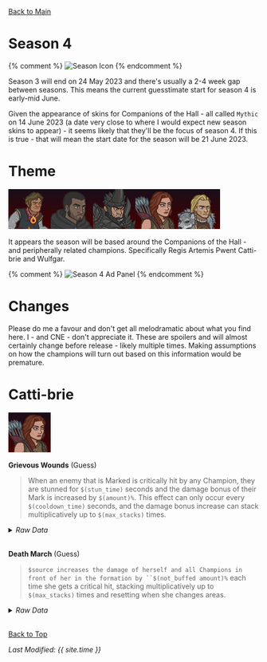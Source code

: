[Back to Main](index.md)

# Season 4

{% comment %}
![Season Icon](images/s4_icon.png)
{% endcomment %}

Season 3 will end on 24 May 2023 and there's usually a 2-4 week gap between seasons. This means the current guesstimate start for season 4 is early-mid June.

Given the appearance of skins for Companions of the Hall - all called `Mythic` on 14 June 2023 (a date very close to where I would expect new season skins to appear) - it seems likely that they'll be the focus of season 4. If this is true - that will mean the start date for the season will be 21 June 2023.

# Theme

![Season 4 Portrait](images/portrait_s4.png)

It appears the season will be based around the Companions of the Hall - and peripherally related champions. Specifically Regis Artemis Pwent Catti-brie and Wulfgar.

{% comment %}
![Season 4 Ad Panel](images/s4_adpanel.png)
{% endcomment %}

# Changes

Please do me a favour and don't get all melodramatic about what you find here. I - and CNE - don't appreciate it. These are spoilers and will almost certainly change before release - likely multiple times. Making assumptions on how the champions will turn out based on this information would be premature.

# Catti-brie

![Catti-brie Portrait](images/season_catti-brie.png)

**Grievous Wounds** (Guess)
> When an enemy that is Marked is critically hit by any Champion, they are stunned for `$(stun_time)` seconds and the damage bonus of their Mark is increased by `$(amount)%`. This effect can only occur every `$(cooldown_time)` seconds, and the damage bonus increase can stack multiplicatively up to `$(max_stacks)` times.
<details><summary><em>Raw Data</em></summary>
<p>
<pre>
{
    "effect_keys": [{
        "cooldown_time": 10,
        "stun_time": 5,
        "effect_string": "cattibrie_grievous_wounds_v2,100",
        "max_stacks": 10
    }],
    "requirements": "",
    "description": {"desc": "When an enemy that is Marked is critically hit by any Champion, they are stunned for $(stun_time) seconds and the damage bonus of their Mark is increased by $(amount)%. This effect can only occur every $(cooldown_time) seconds, and the damage bonus increase can stack multiplicatively up to $(max_stacks) times."},
    "id": 1499,
    "flavour_text": "",
    "graphic_id": 0,
    "properties": {
        "is_formation_ability": true,
        "owner_use_outgoing_description": true
    }
}
</pre>
</p>
</details>
<br />

**Death March** (Guess)
> `$source increases the damage of herself and all Champions in front of her in the formation by ``$(not_buffed amount)%` each time she gets a critical hit, stacking multiplicatively up to `$(max_stacks)` times and resetting when she changes areas.
<details><summary><em>Raw Data</em></summary>
<p>
<pre>
{
    "effect_keys": [{
        "stacks_multiply": true,
        "show_bonus": true,
        "effect_string": "hero_dps_multiplier_mult,50",
        "max_stacks": 25,
        "more_triggers": [{
            "action": {"type": "reset"},
            "trigger": "area_changed"
        }],
        "targets": ["ahead"],
        "stacks_on_trigger": "owner_attack"
    }],
    "requirements": "",
    "description": {"desc": "$source increases the damage of herself and all Champions in front of her in the formation by $(not_buffed amount)% each time she gets a critical hit, stacking multiplicatively up to $(max_stacks) times and resetting when she changes areas."},
    "id": 1500,
    "flavour_text": "",
    "graphic_id": 0,
    "properties": {
        "is_formation_ability": true,
        "owner_use_outgoing_description": true
    }
}
</pre>
</p>
</details>
<br />

[Back to Top](#top)

*Last Modified: {{ site.time }}*